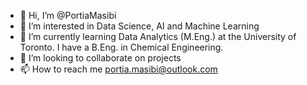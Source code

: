 - 👋 Hi, I’m @PortiaMasibi
- 👀 I’m interested in Data Science, AI and Machine Learning 
- 🌱 I’m currently learning Data Analytics (M.Eng.) at the University of Toronto. I have a B.Eng. in Chemical Engineering. 
- 💞️ I’m looking to collaborate on projects
- 📫 How to reach me portia.masibi@outlook.com

<!---
PortiaMasibi/PortiaMasibi is a ✨ special ✨ repository because its `README.md` (this file) appears on your GitHub profile.
You can click the Preview link to take a look at your changes.
--->
